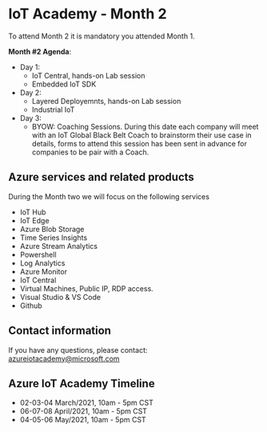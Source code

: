 # IoT Academy - Month 2 #

To attend Month 2 it is mandatory you attended Month 1. 

**Month #2 Agenda**:
- Day 1: 
    - IoT Central, hands-on Lab session
    - Embedded IoT SDK
- Day 2: 
    - Layered Deployemnts, hands-on Lab session
    - Industrial IoT
- Day 3: 
    - BYOW: Coaching Sessions. During this date each company will meet with an IoT Global Black Belt Coach to brainstorm their use case in details, forms to attend this session has been sent in advance for companies to be pair with a Coach.
    

## Azure services and related products
During the Month two we will focus on the following services
- IoT Hub
- IoT Edge
- Azure Blob Storage
- Time Series Insights
- Azure Stream Analytics
- Powershell
- Log Analytics
- Azure Monitor
- IoT Central
- Virtual Machines, Public IP, RDP access.
- Visual Studio & VS Code
- Github

## Contact information
If you have any questions, please contact: azureiotacademy@microsoft.com

## Azure IoT Academy Timeline

- 02-03-04 March/2021, 10am - 5pm CST
- 06-07-08 April/2021, 10am - 5pm CST
- 04-05-06 May/2021, 10am - 5pm CST 